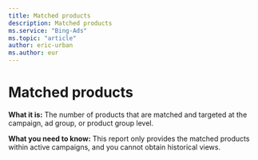 ```yaml
---
title: Matched products
description: Matched products
ms.service: "Bing-Ads"
ms.topic: "article"
author: eric-urban
ms.author: eur
---
```


# Matched products

**What it is:** The number of products that are matched and targeted at the campaign, ad group, or product group level.

**What you need to know:** This report only provides the matched products within active campaigns, and you cannot obtain historical views.



